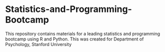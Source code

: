 # Statistics-and-Programming-Bootcamp
This repository contains materials for a leading statistics and programming bootcamp using R and Python. This was created for Department of Psychology, Stanford University

